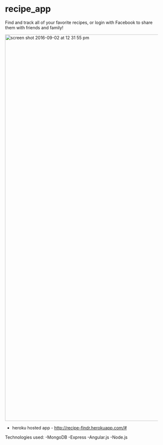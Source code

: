 # recipe_app

Find and track all of your favorite recipes, or login with Facebook to share them with friends and family! 



<img width="1270" alt="screen shot 2016-09-02 at 12 31 55 pm" src="https://cloud.githubusercontent.com/assets/19507239/18214448/574c0b66-710a-11e6-9b26-30a1e67868a2.png">

- heroku hosted app - http://recipe-findr.herokuapp.com/#

Technologies used:
  -MongoDB
  -Express
  -Angular.js
  -Node.js
  
  


